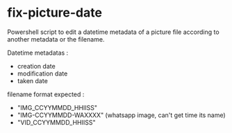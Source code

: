 # fix-picture-date
Powershell script to edit a datetime metadata of a picture file according to another metadata or the filename.

Datetime metadatas :
- creation date
- modification date
- taken date

filename format expected :
- "IMG_CCYYMMDD_HHIISS"
- "IMG-CCYYMMDD-WAXXXX" (whatsapp image, can't get time its name)
- "VID_CCYYMMDD_HHIISS"

